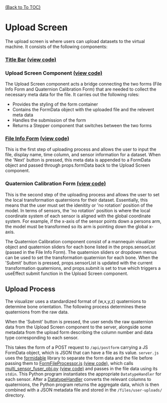 [(Back to To TOC)](https://github.com/jpiland16/hmv_test/blob/master/documentation/TOC.md)
# Upload Screen 

The upload screen is where users can upload datasets to the virtual machine. It consists of the following components:
### [Title Bar](https://github.com/jpiland16/hmv_test/blob/master/documentation/subpages/TitleBar.md) [(view code)](https://github.com/jpiland16/hmv_test/blob/master/src/components/TitleBar.js)
### Upload Screen Component [(view code)](https://github.com/jpiland16/hmv_test/blob/master/src/components/upload-screen/UploadScreen.js)
The Upload Screen component acts a bridge connecting the two forms (File Info Form and Quaternion Calibration Form) that are needed to collect the necessary meta data for the file. It carries out the following roles:
- Provides the styling of the form container
- Contains the FormData object with the uploaded file and the relevent meta data
- Handles the submission of the form
- Returns a Stepper component that switches between the two forms

### [File Info Form](https://github.com/jpiland16/hmv_test/blob/master/documentation/subpages/FileInfoForm.md) [(view code)](https://github.com/jpiland16/hmv_test/blob/master/src/components/upload-screen/FileInfoForm.js)
This is the first step of uploading process and allows the user to input the file, display name, time column, and sensor information for a dataset. When the 'Next' button is pressed, this meta data is appended to a FormData object 
and passed through props.formData back to the Upload Screen component.

### Quaternion Calibration Form [(view code)](https://github.com/jpiland16/hmv_test/blob/master/src/components/upload-screen/QuaternionCalibrationForm.js)
This is the second step of the uploading process and allows the user to set the local transformation quaternions for their dataset. Essentially, this means that the user must set the idenitity
or 'no rotation' position of the model. In terms of sensors, the 'no rotation' position is where the local coordinate system of each sensor is aligned with the global coordinate system. 
For example, if the x-axis of the sensor points down a persons arm, the model must be transformed so its arm is pointing down the global x-axis. 

The Quaternion Calibration component consist of a mannequin visualizer object and quaternion sliders for each bone listed in the props.sensorList (passed in the File Info Form). The quaternion sliders or dropdown menus can be used to set the transformation quaternion for each bone. 
When the 'Submit' button is pressed, props.sensorList is updated with the current transformation quaternions, and props.submit is set to true which triggers a useEffect submit function in the Upload Screen component. 

## Upload Process

The visualizer uses a standardized format of (w,x,y,z) quaternions to determine bone orientation. The following process determines these quaternions from the raw data.

When the 'Submit' button is pressed, the user sends the raw quaternion data from the Upload Screen component to the server, alongside some metadata from the upload form describing the column number and data type corresponding to each sensor.

This takes the form of a POST request to `/api/postform` carrying a JS FormData object, which is JSON that can have a file as its value. `server.js` uses the [formidable](https://www.npmjs.com/package/formidable) library to separate the form data and the file before passing them to [FormFileProcessor.js](https://github.com/jpiland16/hmv_test/blob/master/documentation/subpages/FormFileProcessor.md) [(view code)](https://github.com/jpiland16/hmv_test/blob/master/src/server_side/FormFileProcessor.js), which calls [multi_sensor_fuser_obj.py](https://github.com/jpiland16/hmv_test/blob/master/documentation/subpages/MultiSensorFuserObj.md) [(view code)](https://github.com/jpiland16/hmv_test/blob/master/src/server_side/python_programs/multi_sensor_fuser_obj.py) and passes in the file data using its `stdin`. This Python program instantiates the appropriate `DatatypeHandler` for each sensor. After a [DatatypeHandler](https://github.com/jpiland16/hmv_test/blob/master/documentation/subpages/DatatypeHandler.md) converts the relevant columns to quaternions, the Python program returns the aggregate data, which is then combined with a JSON metadata file and stored in the `/files/user-uploads/` directory.
